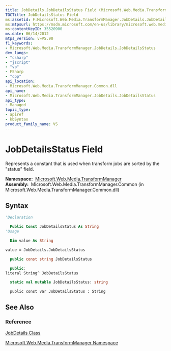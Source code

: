 ```yaml
---
title: JobDetails.JobDetailsStatus Field (Microsoft.Web.Media.TransformManager)
TOCTitle: JobDetailsStatus Field
ms:assetid: F:Microsoft.Web.Media.TransformManager.JobDetails.JobDetailsStatus
ms:mtpsurl: https://msdn.microsoft.com/en-us/library/microsoft.web.media.transformmanager.jobdetails.jobdetailsstatus(v=VS.90)
ms:contentKeyID: 35520900
ms.date: 06/14/2012
mtps_version: v=VS.90
f1_keywords:
- Microsoft.Web.Media.TransformManager.JobDetails.JobDetailsStatus
dev_langs:
- "csharp"
- "jscript"
- "vb"
- FSharp
- "cpp"
api_location:
- Microsoft.Web.Media.TransformManager.Common.dll
api_name:
- Microsoft.Web.Media.TransformManager.JobDetails.JobDetailsStatus
api_type:
- Managed
topic_type:
- apiref
- kbSyntax
product_family_name: VS
---
```


# JobDetailsStatus Field

Represents a constant that is used when transform jobs are sorted by the "status" field.

**Namespace:**  [Microsoft.Web.Media.TransformManager](microsoft-web-media-transformmanager-namespace.md)  
**Assembly:**  Microsoft.Web.Media.TransformManager.Common (in Microsoft.Web.Media.TransformManager.Common.dll)

## Syntax

```vb
'Declaration

  Public Const JobDetailsStatus As String
'Usage

  Dim value As String

value = JobDetails.JobDetailsStatus
```

```csharp
  public const string JobDetailsStatus
```

```cpp
  public:
literal String^ JobDetailsStatus
```

``` fsharp
  static val mutable JobDetailsStatus: string
```

```jscript
  public const var JobDetailsStatus : String
```

## See Also

### Reference

[JobDetails Class](jobdetails-class-microsoft-web-media-transformmanager.md)

[Microsoft.Web.Media.TransformManager Namespace](microsoft-web-media-transformmanager-namespace.md)


